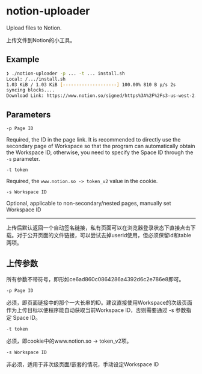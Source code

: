 # notion-uploader 

Upload files to Notion.

上传文件到Notion的小工具。

## Example 

```bash
❯ ./notion-uploader -p ... -t ... install.sh        
Local: /.../install.sh
1.03 KiB / 1.03 KiB [--------------------] 100.00% 810 B p/s 2s
syncing blocks....
Download Link: https://www.notion.so/signed/https%3A%2F%2Fs3-us-west-2.amazonaws.com%2Fsecure.notion-static.com%2F...%2Finstall.sh?table=block&id=...&name=install.sh&userId=...&cache=v2
```

## Parameters

```
-p Page ID
```
Required, the ID in the page link. It is recommended to directly use the secondary page of Workspace so that the program can automatically obtain the Workspace ID, otherwise, you need to specify the Space ID through the `-s` parameter.

```
-t token
```
Required, the `www.notion.so -> token_v2` value in the cookie.

```
-s Workspace ID
```
Optional, applicable to non-secondary/nested pages, manually set Workspace ID

---

上传后默认返回一个自动签名链接，私有页面可以在浏览器登录状态下直接点击下载。对于公开页面的文件链接，可以尝试去掉userid使用，但必须保留id和table两项。

## 上传参数

所有参数不带符号，即形如ce6ad860c0864286a4392d6c2e786e8即可。

```
-p Page ID
```
必须，即页面链接中的那个一大长串的ID。建议直接使用Workspace的次级页面作为上传目标以便程序能自动获取当前Workspace ID，否则需要通过 -s 参数指定 Space ID。

```
-t token
```
必须，即cookie中的www.notion.so -> token_v2项。

```
-s Workspace ID
```
非必须，适用于非次级页面/嵌套的情况，手动设定Workspace ID
